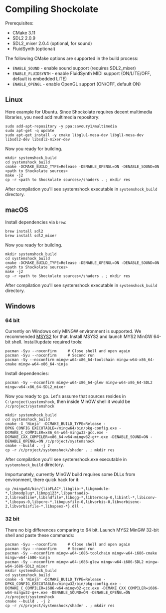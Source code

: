 Compiling Shockolate
====================

Prerequisites: 
* CMake 3.11
* SDL2 2.0.9
* SDL2_mixer 2.0.4 (optional, for sound)
* FluidSynth (optional)

The following CMake options are supported in the build process:
* `ENABLE_SOUND` - enable sound support (requires SDL2_mixer)
* `ENABLE_FLUIDSYNTH` - enable FluidSynth MIDI support (ON/LITE/OFF, default is embedded LITE)
* `ENABLE_OPENGL` - enable OpenGL support (ON/OFF, default ON)

## Linux

Here example for Ubuntu. Since Shockolate requires decent multimedia libraries, you need add multimedia repository:

```
sudo add-apt-repository -y ppa:savoury1/multimedia
sudo apt-get -q update
sudo apt-get install -y cmake libglu1-mesa-dev libgl1-mesa-dev libsdl2-dev libsdl2-mixer-dev
```

Now you ready for building.

```
mkdir systemshock_build
cd systemshock_build
cmake -DCMAKE_BUILD_TYPE=Release -DENABLE_OPENGL=ON -DENABLE_SOUND=ON <path to Shockolate sources>
make -j2
cp -r <path to Shockolate sources>/shaders . ; mkdir res
```

After compilation you'll see systemshock executable in `systemshock_build` directory. 

## macOS

Install dependencies via `brew`:

```
brew install sdl2
brew install sdl2_mixer
```

Now you ready for building.

```
mkdir systemshock_build
cd systemshock_build
cmake -DCMAKE_BUILD_TYPE=Release -DENABLE_OPENGL=ON -DENABLE_SOUND=ON <path to Shockolate sources>
make -j2
cp -r <path to Shockolate sources>/shaders . ; mkdir res
```

After compilation you'll see systemshock executable in `systemshock_build` directory. 

## Windows

### 64 bit
Currently on Windows only MINGW environment is supported. We recommended [MSYS2](https://www.msys2.org/) for that.
Install MSYS2 and launch MYS2 MinGW 64-bit shell. Install/update required tools:

```
pacman -Syu --noconfirm     # Close shell and open again
pacman -Syu --noconfirm     # Second run
pacman -Sy --noconfirm mingw-w64-x86_64-toolchain mingw-w64-x86_64-cmake mingw-w64-x86_64-ninja
```  

Install dependencies:

```
pacman -Sy --noconfirm mingw-w64-x86_64-glew mingw-w64-x86_64-SDL2 mingw-w64-x86_64-SDL2_mixer
```

Now you ready to go. Let's assume that sources resides in `C:\project\systemshock`, then inside MinGW shell it would be
`/c/project/systemshock`

```
mkdir systemshock_build
cd systemshock_build
cmake -G 'Ninja' -DCMAKE_BUILD_TYPE=Release -DPKG_CONFIG_EXECUTABLE=/mingw64/bin/pkg-config.exe -DCMAKE_C_COMPILER=x86_64-w64-mingw32-gcc.exe -DCMAKE_CXX_COMPILER=x86_64-w64-mingw32-g++.exe -DENABLE_SOUND=ON -DENABLE_OPENGL=ON /c/project/systemshock
cmake --build . -j 2
cp -r /c/project/systemshock/shader . ; mkdir res
```

After compilation you'll see systemshock.exe executable in `systemshock_build` directory.

Importunately, currently MinGW build requires some DLLs from environment, there quick hack for it:

```
cp /mingw64/bin/{libFLAC*,libglib-*,libgmodule-*,libmodplug*,libmpg123*,libportaudio-2,libreadline*,libsndfile*,libogg-*,libtermcap-0,libintl-*,libiconv-*,libopus-0,libpcre-*,libopusfile-0,libvorbis-0,libvorbisenc-2,libvorbisfile-*,libspeex-*}.dll . 
```

### 32 bit

There no big differences comparing to 64 bit. Launch MYS2 MinGW 32-bit shell and paste these commands:

```
pacman -Syu --noconfirm     # Close shell and open again
pacman -Syu --noconfirm     # Second run
pacman -Sy --noconfirm mingw-w64-i686-toolchain mingw-w64-i686-cmake mingw-w64-i686-ninja
pacman -Sy --noconfirm mingw-w64-i686-glew mingw-w64-i686-SDL2 mingw-w64-i686-SDL2_mixer
mkdir systemshock_build
cd systemshock_build
cmake -G 'Ninja' -DCMAKE_BUILD_TYPE=Release -DPKG_CONFIG_EXECUTABLE=/mingw32/bin/pkg-config.exe -DCMAKE_C_COMPILER=i686-w64-mingw32-gcc.exe -DCMAKE_CXX_COMPILER=i686-w64-mingw32-g++.exe -DENABLE_SOUND=ON -DENABLE_OPENGL=ON /c/project/systemshock
cmake --build . -j 2
cp -r /c/project/systemshock/shader . ; mkdir res
```
